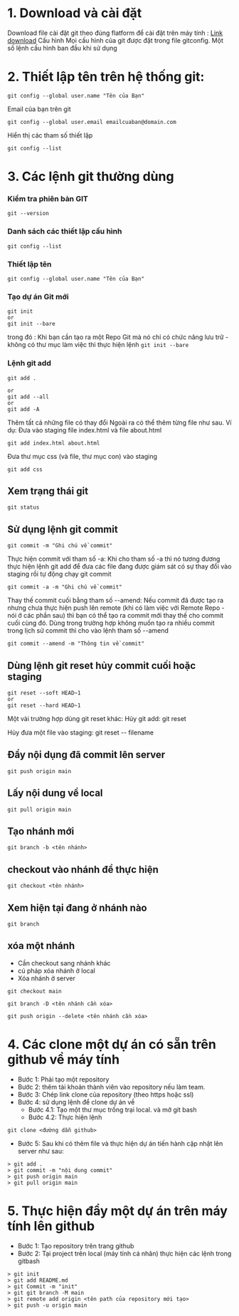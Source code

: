 # 1. Download và cài đặt
Download file cài đặt  git theo đúng flatform để cài đặt trên máy tính : [Link download](https://git-scm.com/download/win)
Cấu hình
Mọi cấu hình của git được đặt trong file gitconfig. Một số lệnh cấu hình ban đầu khi sử dụng
# 2. Thiết lập tên trên hệ thống git:
```
git config --global user.name "Tên của Bạn"
```

Email của bạn trên git
```
git config --global user.email emailcuaban@domain.com
```

Hiển thị các tham số thiết lập
```
git config --list
```

# 3. Các lệnh git thường dùng
### Kiểm tra phiên bản GIT
```
git --version
```

### Danh sách các thiết lập cấu hình
```
git config --list
```

### Thiết lập tên
```
git config --global user.name "Tên của Bạn"
```

### Tạo dự án Git mới
```
git init
or
git init --bare
```
trong đó :
Khi bạn cần tạo ra một Repo Git mà nó chỉ có chức năng lưu trữ - không có thư mục làm việc thì thực hiện lệnh ```git init --bare```


### Lệnh git add
```
git add .

or
git add --all
or
git add -A
```
Thêm tất cả những file có thay đổi
Ngoài ra có thể thêm từng file như sau.
Ví dụ: Đưa vào staging file index.html và file about.html
```
git add index.html about.html
```
Đưa thư mục css (và file, thư mục con) vào staging
```
git add css
```
## Xem trạng thái git
```
git status
```


## Sử dụng lệnh git commit
```
git commit -m "Ghi chú về commit"
```

Thực hiện commit với tham số -a:  Khi cho tham số -a thì nó tương đương thực hiện lệnh git add để đưa các file đang được giám sát có sự thay đổi vào staging rồi tự động chạy git commit
```
git commit -a -m "Ghi chú về commit"
```

Thay thế commit cuối bằng tham số --amend: Nếu commit đã được tạo ra nhưng chưa thực hiện push lên remote (khi có làm việc với Remote Repo - nói ở các phần sau) thì bạn có thể tạo ra commit mới thay thế cho commit cuối cùng đó. Dùng trong trường hợp không muốn tạo ra nhiều commit trong lịch sử commit thì cho vào lệnh tham số --amend
```
git commit --amend -m "Thông tin về commit"
```

## Dùng lệnh git reset hủy commit cuối hoặc staging

```
git reset --soft HEAD~1
or
git reset --hard HEAD~1
```



Một vài trường hợp dùng git reset khác:
Hủy git add:
git reset

Hủy đưa một file vào staging:
git reset -- filename
## Đẩy nội dụng đã commit lên server
```
git push origin main
```
## Lấy nội dung về local
```
git pull origin main
```

## Tạo nhánh mới
```
git branch -b <tên nhánh>
```

## checkout vào nhánh để thực hiện
```
git checkout <tên nhánh>
```
## Xem hiện tại đang ở nhánh nào
```
git branch
```
## xóa một nhánh
- Cần checkout sang nhánh khác
- cú pháp xóa nhánh ở local
- Xóa nhánh ở server

```
git checkout main

git branch -D <tên nhánh cần xóa>

git push origin --delete <tên nhánh cần xóa>
```
# 4. Các clone một dự án có sẵn trên github về máy tính
- Bước 1: Phải tạo một repository
- Bước 2: thêm tài khoản thành viên vào repository nếu làm team.
- Bước 3: Chép link clone của repository (theo https hoặc ssl)
- Bước 4: sử dụng lệnh để clone dự án về
  - Bước 4.1: Tạo một thư mục trống trại local. và mở git bash
  - Bước 4.2: Thực hiện lệnh
```
git clone <đường dẫn github>
```
- Bước 5: Sau khi có thêm file và thực hiện dự án tiến hành cập nhật lên server như sau:

```
> git add .
> git commit -m "nội dung commit"
> git push origin main
> git pull origin main
```
# 5. Thực hiện đẩy một dự án trên máy tính lên github
- Bước 1: Tạo repository trên trang github
- Bước 2: Tại project trên local (máy tính cá nhân) thực hiện các lệnh trong gitbash

```
> git init
> git add README.md
> git Commit -m "init"
> git git branch -M main
> git remote add origin <tên path của repository mới tạo>
> git push -u origin main
```